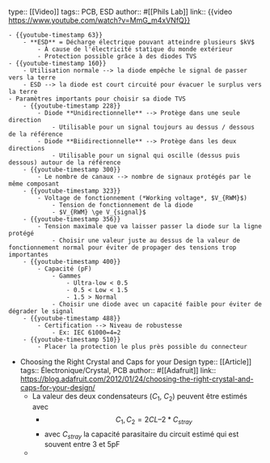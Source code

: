 type:: [[Video]]
tags:: PCB, ESD
author:: #[[Phils Lab]]
link:: {{video https://www.youtube.com/watch?v=MmG_m4xVNfQ}}

	- {{youtube-timestamp 63}}
		- **ESD** = Décharge électrique pouvant atteindre plusieurs $kV$
			- À cause de l'électricité statique du monde extérieur
			- Protection possible grâce à des diodes TVS
	- {{youtube-timestamp 160}}
		- Utilisation normale --> la diode empêche le signal de passer vers la terre
		- ESD --> la diode est court circuité pour évacuer le surplus vers la terre
	- Paramètres importants pour choisir sa diode TVS
		- {{youtube-timestamp 228}}
			- Diode **Unidirectionnelle** --> Protège dans une seule direction
				- Utilisable pour un signal toujours au dessus / dessous de la référence
			- Diode **Biidirectionnelle** --> Protège dans les deux directions
				- Utilisable pour un signal qui oscille (dessus puis dessous) autour de la référence
		- {{youtube-timestamp 300}}
			- Le nombre de canaux --> nombre de signaux protégés par le même composant
		- {{youtube-timestamp 323}}
			- Voltage de fonctionnement (*Working voltage*, $V_{RWM}$)
				- Tension de fonctionnement de la diode
				- $V_{RWM} \ge V_{signal}$
		- {{youtube-timestamp 356}}
			- Tension maximale que va laisser passer la diode sur la ligne protégé
				- Choisir une valeur juste au dessus de la valeur de fonctionnement normal pour éviter de propager des tensions trop importantes
		- {{youtube-timestamp 400}}
			- Capacité (pF)
				- Gammes
					- Ultra-low < 0.5
					- 0.5 < Low < 1.5
					- 1.5 > Normal
				- Choisir une diode avec un capacité faible pour éviter de dégrader le signal
		- {{youtube-timestamp 488}}
			- Certification --> Niveau de robustesse
				- Ex: IEC 61000=4=2
		- {{youtube-timestamp 510}}
			- Placer la protection le plus près possible du connecteur
- Choosing the Right Crystal and Caps for your Design
  type:: [[Article]]
  tags:: Électronique/Crystal, PCB
  author:: #[[Adafruit]]
  link:: https://blog.adafruit.com/2012/01/24/choosing-the-right-crystal-and-caps-for-your-design/
	- La valeur des deux condensateurs ($C_1$, $C_2$) peuvent être estimés avec
		- $$C_1, C_2 = 2CL – 2*C_{stray}$$
		- avec $C_{stray}$ la capacité parasitaire du circuit estimé qui est souvent entre 3 et 5pF
	-